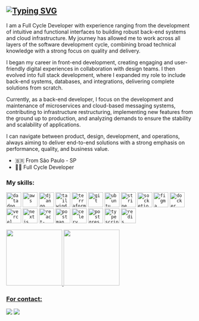 ## [![Typing SVG](https://readme-typing-svg.demolab.com?font=sans&weight=800&size=50&pause=3000&color=1B55E9&background=FFFFFF00&width=40&height=90&lines=Hi,+Welcome!+👋🏼;I'm+Matheus+Lima!🧑🏻‍💻;Very+nice+to+see+you!🤙🏼;Check+back+often!❤️)](https://git.io/typing-svg)

I am a Full Cycle Developer with experience ranging from the development of intuitive and functional interfaces to building robust back-end systems and cloud infrastructure. My journey has allowed me to work across all layers of the software development cycle, combining broad technical knowledge with a strong focus on quality and delivery.

I began my career in front-end development, creating engaging and user-friendly digital experiences in collaboration with design teams. I then evolved into full stack development, where I expanded my role to include back-end systems, databases, and integrations, delivering complete solutions from scratch.

Currently, as a back-end developer, I focus on the development and maintenance of microservices and cloud-based messaging systems, contributing to infrastructure restructuring, implementing new features from the ground up to production, and analyzing demands to ensure the stability and scalability of applications.

I can navigate between product, design, development, and operations, always aiming to deliver end-to-end solutions with a strong emphasis on performance, quality, and business value.

+ 🇧🇷 From São Paulo - SP
+ 👨‍💻 Full Cycle Developer

### My skills: 
<p align="left"> 
  <code><img width="40" height="40" alt="datadog" src="https://github.com/user-attachments/assets/91ea731f-a2c3-47d4-b59c-2f9baaa33a4e" /></code>
  <code><img width="40" height="40" alt="aws" src="https://github.com/user-attachments/assets/19d7bbb0-50d3-4ce9-a759-bdd32d8a02d1" /></code>
  <code><img width="40" height="40" alt="django" src="https://github.com/user-attachments/assets/5386958c-3c58-4de8-8106-57eb1b19464e" /></code>
  <code><img width="40" height="40" alt="tailwind" src="https://github.com/user-attachments/assets/32fcfef0-55df-4343-a939-c29db1313b4a" /></code>
  <code><img width="40" height="40" alt="terraform" src="https://github.com/user-attachments/assets/69f4d6bf-945a-4e88-8889-c9e806cc867c" /></code>
  <code><img width="40" height="40" alt="git" src="https://github.com/user-attachments/assets/09f755eb-64eb-4c3f-ba26-7672499e7d6f" /></code>
  <code><img width="40" height="40" alt="ubuntu" src="https://github.com/user-attachments/assets/29888745-154e-4c8f-b5d9-ed1e7c229947" /></code>
  <code><img width="40" height="40" alt="stripe" src="https://github.com/user-attachments/assets/0f0a3969-ccf6-4b3c-b54b-7bd879916092" /></code>
  <code><img width="40" height="40" alt="socketio" src="https://github.com/user-attachments/assets/c3a2cd6c-210a-4f3b-9356-1b25c06f2031" /></code>
  <code><img width="40" height="40" alt="figma" src="https://github.com/user-attachments/assets/983ebe93-4e6e-4da0-ba33-496e82c909da" /></code>
  <code><img width="40" height="40" alt="docker" src="https://github.com/user-attachments/assets/7254eca7-ed3b-4c41-b54a-ec6e7dd7bd69" /></code>
  <code><img width="40" height="40" alt="vercel" src="https://github.com/user-attachments/assets/fa88d910-0753-4925-b224-88102d5d9aaa" /></code>
  <code><img width="40" height="40" alt="nextjs" src="https://github.com/user-attachments/assets/1dafc01a-81a7-422c-8e2b-765eba367645" /></code>
  <code><img width="40" height="40" alt="react-native" src="https://github.com/user-attachments/assets/a44ca8c7-1d2a-4ac5-9d57-85c123a348eb" /></code>
  <code><img width="40" height="40" alt="postman" src="https://github.com/user-attachments/assets/f00e7636-1e85-41a0-b8fd-6e7a608fa9f4" /></code>
  <code><img width="40" height="40" alt="celery" src="https://github.com/user-attachments/assets/42829560-1f44-47e7-99cf-9326a3c3a809" /></code>
  <code><img width="40" height="40" alt="postgres" src="https://github.com/user-attachments/assets/4d4bcbbe-1b25-43a9-97c5-3125f415cf03" /></code>
  <code><img width="40" height="40" alt="typescript" src="https://github.com/user-attachments/assets/7acaa43d-1322-4eca-a696-7c28d88badab" /></code>
  <code><img width="40" height="40" alt="redis" src="https://github.com/user-attachments/assets/365f0e3f-7f16-4143-b260-a05414682f69" /></code>
</p>



<a href="https://www.linkedin.com/in/matheusbanqueiro/" target="blank">
  <code><img height="150em" src="https://github-readme-stats.vercel.app/api?username=matheusbanqueiro&show_icons=true&theme=chartreuse-dark&include_all_commits=true&count_private=true"/></code>
  <code><img height="150em" src="https://github-readme-stats.vercel.app/api/top-langs/?username=matheusbanqueiro&layout=compact&langs_count=7&theme=chartreuse-dark"/></code>
</div>

### For contact:
<a href="https://www.linkedin.com/in/matheusbanqueiro/" target="_blank"><img src="https://img.shields.io/badge/-LinkedIn-%230077B5?style=for-the-badge&logo=linkedin&logoColor=white" target="_blank"></a>
<a href="mailto:mbanqueirolima@gmail.com" target="_blank"><img src="https://img.shields.io/badge/Gmail-D14836?style=for-the-badge&logo=gmail&logoColor=white" target="_blank"></a> 


 <!-- ![Snake animation](https://github.com/Matheubanqueiro/Matheubanqueiro/blob/output/github-contribution-grid-snake.svg) -->


